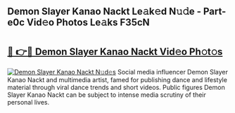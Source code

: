 ## Demon Slayer Kanao Nackt Le𝚊k𝚎d N𝚞𝚍e - Part-e0c Vid𝚎o Photos Le𝚊ks F35cN

# <h2><a href="http://fb9a7n9.evod.top/?m=Demon+Slayer+Kanao+Nackt">🔗 👉🔴 Demon Slayer Kanao Nackt Vid𝚎o Ph𝚘t𝚘s</a></h2>

[![Demon Slayer Kanao Nackt N𝚞d𝚎s](https://i.imgur.com/8V9OHl7.gif)](http://fb9a7n9.evod.top/?m=Demon+Slayer+Kanao+Nackt)
Social media influencer Demon Slayer Kanao Nackt and multimedia artist, famed for publishing dance and lifestyle material through viral dance trends and short videos. Public figures Demon Slayer Kanao Nackt can be subject to intense media scrutiny of their personal lives. 
